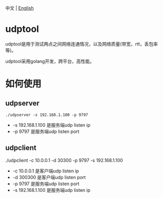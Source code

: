 中文 | [English](README-cn.md)
# udptool
udptool是用于测试两点之间网络连通情况，以及网络质量(带宽，rtt，丢包率等)。

udptool采用golang开发，跨平台，高性能。

# 如何使用
## udpserver
``
./udpserver -s 192.168.1.100 -p 9797
``
* -s 192.168.1.100 是服务端udp listen ip
* -p 9797 是服务端udp listen port

## udpclient
./udpclient -c 10.0.0.1 -d 30300 -p 9797 -s 192.168.1.100
* -c 10.0.0.1 是客户端udp listen ip
* -d 300300 是客户端udp listen port
* -p 9797 是服务端udp listen port
* -s 192.168.1.100 是服务端udp listen ip
